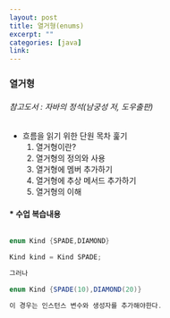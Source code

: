 ```yaml
---
layout: post
title: 열거형(enums)
excerpt: ""
categories: [java]
link:
---
```

### 열거형
###### 참고도서 : 자바의 정석(남궁성 저, 도우출판)

* 흐름을 읽기 위한 단원 목차 훑기
  1. 열거형이란?
  2. 열거형의 정의와 사용
  3. 열거형에 멤버 추가하기
  4. 열거형에 추상 메서드 추가하기
  5. 열거형의 이해

<h4>* 수업 복습내용</h4>

~~~java

enum Kind {SPADE,DIAMOND}

Kind kind = Kind SPADE;

그러나

enum Kind {SPADE(10),DIAMOND(20)}

이 경우는 인스턴스 변수와 생성자를 추가해야한다.

~~~
